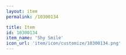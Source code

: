 ```yaml
---
layout: item
permalink: /10300134

title: Item
id: 10300134
item_name: 'Shy Smile'
icon_url: 'item/icon/customize/10300134.png'
---
```

